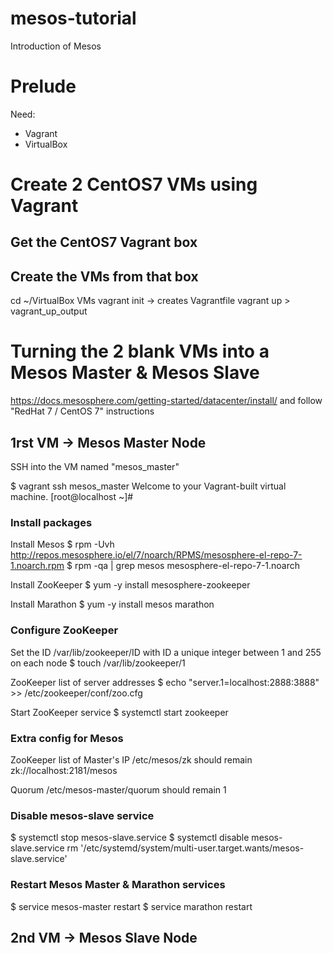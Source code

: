 # mesos-tutorial
Introduction of Mesos

# Prelude
Need:
* Vagrant
* VirtualBox

# Create 2 CentOS7 VMs using Vagrant
## Get the CentOS7 Vagrant box
## Create the VMs from that box
cd ~/VirtualBox VMs
vagrant init
-> creates Vagrantfile
vagrant up > vagrant_up_output

# Turning the 2 blank VMs into a Mesos Master & Mesos Slave
https://docs.mesosphere.com/getting-started/datacenter/install/ and follow "RedHat 7 / CentOS 7" instructions

## 1rst VM -> Mesos Master Node
SSH into the VM named "mesos_master"

$ vagrant ssh mesos_master
Welcome to your Vagrant-built virtual machine.
[root@localhost ~]#

### Install packages
Install Mesos
$ rpm -Uvh http://repos.mesosphere.io/el/7/noarch/RPMS/mesosphere-el-repo-7-1.noarch.rpm
$ rpm -qa | grep mesos
mesosphere-el-repo-7-1.noarch

Install ZooKeeper
$ yum -y install mesosphere-zookeeper

Install Marathon
$ yum -y install mesos marathon

### Configure ZooKeeper
Set the ID
/var/lib/zookeeper/ID with ID a unique integer between 1 and 255 on each node
$ touch /var/lib/zookeeper/1

ZooKeeper list of server addresses
$ echo "server.1=localhost:2888:3888" >> /etc/zookeeper/conf/zoo.cfg

Start ZooKeeper service
$ systemctl start zookeeper

### Extra config for Mesos

ZooKeeper list of Master's IP
/etc/mesos/zk should remain zk://localhost:2181/mesos

Quorum
/etc/mesos-master/quorum should remain 1

### Disable mesos-slave service
$ systemctl stop mesos-slave.service
$ systemctl disable mesos-slave.service
rm '/etc/systemd/system/multi-user.target.wants/mesos-slave.service'

### Restart Mesos Master & Marathon services
$ service mesos-master restart
$ service marathon restart




## 2nd VM -> Mesos Slave Node

